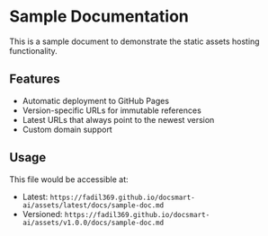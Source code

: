 # Sample Documentation

This is a sample document to demonstrate the static assets hosting functionality.

## Features

- Automatic deployment to GitHub Pages
- Version-specific URLs for immutable references  
- Latest URLs that always point to the newest version
- Custom domain support

## Usage

This file would be accessible at:
- Latest: `https://fadil369.github.io/docsmart-ai/assets/latest/docs/sample-doc.md`
- Versioned: `https://fadil369.github.io/docsmart-ai/assets/v1.0.0/docs/sample-doc.md`